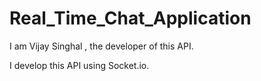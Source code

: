 # Real_Time_Chat_Application
I am Vijay Singhal , the developer of this API.

I develop this API using Socket.io.
